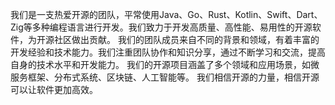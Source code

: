 我们是一支热爱开源的团队，平常使用Java、Go、Rust、Kotlin、Swift、Dart、Zig等多种编程语言进行开发。我们致力于开发高质量、高性能、易用性的开源软件，为开源社区做出贡献。 我们的团队成员来自不同的背景和领域，有着丰富的开发经验和技术能力。我们注重团队协作和知识分享，通过不断学习和交流，提高自身的技术水平和开发能力。 我们的开源项目涵盖了多个领域和应用场景，如微服务框架、分布式系统、区块链、人工智能等。 我们相信开源的力量，相信开源可以让软件更加高效。
